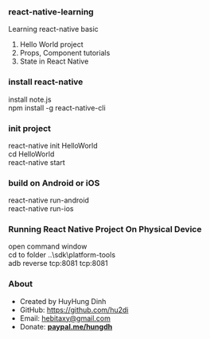 ### react-native-learning
Learning react-native basic

 1. Hello World project
 2. Props, Component tutorials
 3. State in React Native
 
### install react-native
install note.js<br>
npm install -g react-native-cli

### init project
react-native init HelloWorld<br>
cd HelloWorld<br>
react-native start

### build on Android or iOS
react-native run-android<br>
react-native run-ios 

### Running React Native Project On Physical Device
open command window<br>
cd to folder ..\sdk\platform-tools<br>
adb reverse tcp:8081 tcp:8081

### About
- Created by HuyHung Dinh
- GitHub: https://github.com/hu2di
- Email: hebitaxy@gmail.com
- Donate: [**paypal.me/hungdh**](https://www.paypal.me/hungdh)
